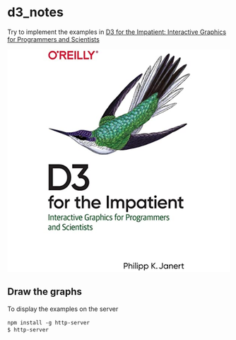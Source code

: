 # d3_notes

Try to implement the examples in
[D3 for the Impatient: Interactive Graphics for Programmers and Scientists](https://www.amazon.com/D3-Impatient-Interactive-Programmers-Scientists/dp/1492046779/ref=sr_1_2?dchild=1&keywords=d3.js&qid=1612661644&s=books&sr=1-2)

![Alt text](assets/d3_book.jpg "book")

## Draw the graphs

To display the examples on the server

    npm install -g http-server
    $ http-server
